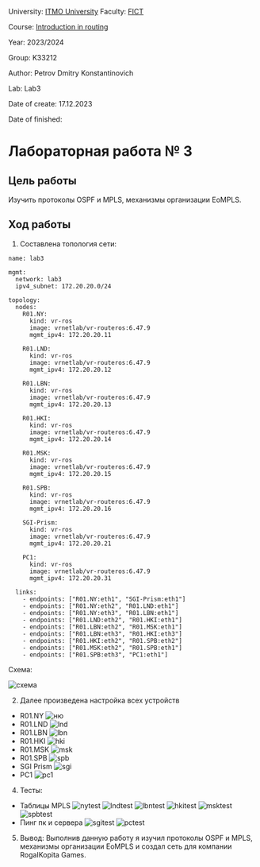 University: [ITMO University](https://itmo.ru/ru/)
Faculty: [FICT](https://fict.itmo.ru)

Course: [Introduction in routing](https://github.com/itmo-ict-faculty/introduction-in-routing)

Year: 2023/2024

Group: K33212

Author: Petrov Dmitry Konstantinovich

Lab: Lab3

Date of create: 17.12.2023

Date of finished:

# Лабораторная работа № 3

## Цель работы

Изучить протоколы OSPF и MPLS, механизмы организации EoMPLS.

## Ход работы

1. Составлена топология сети:
```
name: lab3

mgmt:
  network: lab3
  ipv4_subnet: 172.20.20.0/24

topology:
  nodes:
    R01.NY:
      kind: vr-ros
      image: vrnetlab/vr-routeros:6.47.9
      mgmt_ipv4: 172.20.20.11

    R01.LND:
      kind: vr-ros
      image: vrnetlab/vr-routeros:6.47.9
      mgmt_ipv4: 172.20.20.12

    R01.LBN:
      kind: vr-ros
      image: vrnetlab/vr-routeros:6.47.9
      mgmt_ipv4: 172.20.20.13

    R01.HKI:
      kind: vr-ros
      image: vrnetlab/vr-routeros:6.47.9
      mgmt_ipv4: 172.20.20.14

    R01.MSK:
      kind: vr-ros
      image: vrnetlab/vr-routeros:6.47.9
      mgmt_ipv4: 172.20.20.15

    R01.SPB:
      kind: vr-ros
      image: vrnetlab/vr-routeros:6.47.9
      mgmt_ipv4: 172.20.20.16

    SGI-Prism:
      kind: vr-ros
      image: vrnetlab/vr-routeros:6.47.9
      mgmt_ipv4: 172.20.20.21

    PC1:
      kind: vr-ros
      image: vrnetlab/vr-routeros:6.47.9
      mgmt_ipv4: 172.20.20.31

  links:
    - endpoints: ["R01.NY:eth1", "SGI-Prism:eth1"]
    - endpoints: ["R01.NY:eth2", "R01.LND:eth1"]
    - endpoints: ["R01.NY:eth3", "R01.LBN:eth1"]
    - endpoints: ["R01.LND:eth2", "R01.HKI:eth1"]
    - endpoints: ["R01.LBN:eth2", "R01.MSK:eth1"]
    - endpoints: ["R01.LBN:eth3", "R01.HKI:eth3"]
    - endpoints: ["R01.HKI:eth2", "R01.SPB:eth2"]
    - endpoints: ["R01.MSK:eth2", "R01.SPB:eth1"]
    - endpoints: ["R01.SPB:eth3", "PC1:eth1"]
```

Схема:

![схема](./pngs/graph3.png)

2. Далее произведена настройка всех устройств
* R01.NY
![ню](./pngs/NY.png)
* R01.LND
![lnd](./pngs/lnd.png)
* R01.LBN
![lbn](./pngs/lbn.png)
* R01.HKI
![hki](./pngs/HKI.png)
* R01.MSK
![msk](./pngs/MSK.png)
* R01.SPB
![spb](./pngs/SPB.png)
* SGI Prism
![sgi](./pngs/SGI.png)
* PC1
![pc1](./pngs/PC1.png)

4. Тесты:
* Таблицы MPLS
![nytest](./pngs/NYtest.png)
![lndtest](./pngs/LNDtest.png)
![lbntest](./pngs/LBNtest.png)
![hkitest](./pngs/HKItest.png)
![msktest](./pngs/MSKtest.png)
![spbtest](./pngs/SPBtest.png)
* Пинг пк и сервера
![sgitest](./pngs/SGItest.png)
![pctest](./pngs/PCtest.png)

5. Вывод:
   Выполнив данную работу я изучил протоколы OSPF и MPLS, механизмы организации EoMPLS и создал сеть для компании RogaIKopita Games.